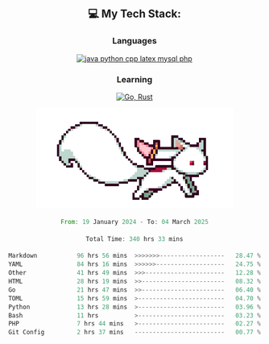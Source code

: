 
<div align="center">
<br>

## 💻 My Tech Stack:

### Languages

[![java python cpp latex mysql php](https://skillicons.dev/icons?i=java,python,cpp,latex,mysql,php)](https://skillicons.dev)

### Learning

[![Go, Rust](https://skillicons.dev/icons?i=go,rust)](https://skillicons.dev)

<center>

<img src="kyubey.gif" alt="Alt-Text" title="" >

</center>


<!--START_SECTION:waka-->

```rust
From: 19 January 2024 - To: 04 March 2025

Total Time: 340 hrs 33 mins

Markdown           96 hrs 56 mins  >>>>>>>------------------   28.47 %
YAML               84 hrs 16 mins  >>>>>>-------------------   24.75 %
Other              41 hrs 49 mins  >>>----------------------   12.28 %
HTML               28 hrs 19 mins  >>-----------------------   08.32 %
Go                 21 hrs 47 mins  >>-----------------------   06.40 %
TOML               15 hrs 59 mins  >------------------------   04.70 %
Python             13 hrs 28 mins  >------------------------   03.96 %
Bash               11 hrs          >------------------------   03.23 %
PHP                7 hrs 44 mins   >------------------------   02.27 %
Git Config         2 hrs 37 mins   -------------------------   00.77 %
```

<!--END_SECTION:waka-->

